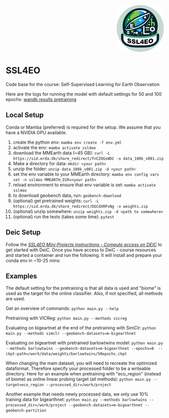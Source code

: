 
<p align="right"><img src="ssl4eo-logo.png" width="150"/></p>

# SSL4EO  
Code base for the course: Self-Supervised Learning for Earth Observation

Here are the logs for running the model with default settings for 50 and 100 epochs: [wandb results pretraining](https://wandb.ai/stefoe/ssl4eo/?nw=nwuserstefoe)

## Local Setup
Conda or Mamba (preferred) is required for the setup.
We assume that you have a NVIDIA GPU available.

1. create the python env: `mamba env create -f env.yml`
2. activate the env: `mamba activate ssl4eo`
2. download the MMEarth data (~45 GB): `curl -L https://sid.erda.dk/share_redirect/fnCZOGsWDC -o data_100k_v001.zip`
3. Make a directory for data: `mkdir <your path>`
4. unzip the folder: `unzip data_100k_v001.zip -d <your path>`
5. set the env variable to your MMEarth directory: `mamba env config vars set -n ssl4eo MMEARTH_DIR=<your path>`
6. reload environment to ensure that env variable is set: `mamba activate ssl4eo`
7. to download geobench data, run: `geobench-download`
8. (optional) get pretrained weights: `curl -L https://sid.erda.dk/share_redirect/DGCdXRPvNg -o weights.zip`
9. (optional) unzip somewhere: `unzip weights.zip -d <path to somewhere>`
10. (optional) run the tests (takes some time): `pytest`

## Deic Setup

Follow the _[SSL4EO Mini-Projects instructions - Compute access on DEIC](https://docs.google.com/document/d/1E4yG7y6fgcgvodaDsTtrts-Aiw2nb32s8Tb3S-w4C38/edit?usp=sharing)_ to get started with DeiC. Once you have access to DeiC - course resources and started a container and run the following. It will install and prepare your conda env in ~10-25 mins: 

## Examples
The default setting for the pretraining is that all data is used and "biome" is used as the target for the online classifier. Also, if not specified, all methods are used.

Get an overview of commands:
`python main.py --help`

Pretraining with VICReg:
`python main.py --methods vicreg`

Evaluating on bigeartnet at the end of the pretraining with SimClr:
`python main.py --methods simclr --geobench-datasets=m-bigearthnet`

Evaluating on bigeartnet with pretrained barlowtwins model:
`python main.py --methods barlowtwins --geobench-datasets=m-bigearthnet --epochs=0  --ckpt-path=/work/data/weights/barlowtwins/50epochs.ckpt`

When changing the main dataset, you will need to recreate the optimized dataformat.
Therefore specify your processed folder to be a writeable directory. Here for an example when pretraining with "eco_region" (instead of biome) as online linear probing target (all methods):
`python main.py --target=eco_region --processed_dir=/work/project`

Another example that needs newly processed data, we only use 10% training data for bigearthnet:
`python main.py --methods barlowtwins --processed_dir=/work/project --geobench-datasets=m-bigearthnet --geobench-partition`


